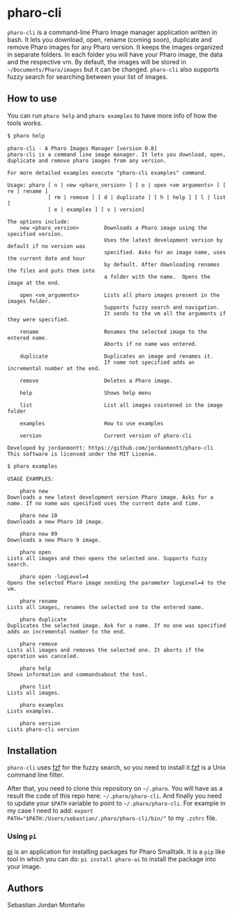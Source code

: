 # pharo-cli

`pharo-cli` is a command-line Pharo Image manager application written in bash. It lets you download, open, rename (coming soon), duplicate and remove Pharo images for any Pharo version. It keeps the images organized in separate folders. In each folder you will have your Pharo image, the data and the respective vm. By default, the images will be stored in `~/Documents/Pharo/images` but it can be changed. `pharo-cli` also supports fuzzy search for searching between your list of images.

## How to use

You can run `pharo help` and `pharo examples` to have more info of how the tools works.

```bash
$ pharo help
```

```
pharo-cli - A Pharo Images Manager [version 0.8]
pharo-cli is a command line image manager. It lets you download, open, duplicate and remove pharo images from any version.

For more detailed examples execute "pharo-cli examples" command.

Usage: pharo [ n | new <pharo_version> ] [ o | open <vm arguments> ] [ re | rename ]
             [ rm | remove ] [ d | duplicate ] [ h | help ] [ l | list ] 
             [ e | examples ] [ v | version]

The options include:
    new <pharo_version>        Downloads a Pharo image using the specified version.
                               Uses the latest development version by default if no version was
                               specified. Asks for an image name, uses the current date and hour
                               by default. After downloading renames the files and puts them into
                               a folder with the name.  Opens the image at the end.

    open <vm_arguments>        Lists all pharo images present in the images folder.
                               Supports fuzzy search and navigation.
                               It sends to the vm all the arguments if they were specified.

    rename                     Renames the selected image to the entered name.
                               Aborts if no name was entered.

    duplicate                  Duplicates an image and renames it.
                               If name not specified adds an incremental number at the end.

    remove                     Deletes a Pharo image.

    help                       Shows help menu

    list                       List all images cointened in the image folder

    examples                   How to use examples

    version                    Current version of pharo-cli

Developed by jordanmontt: https://github.com/jordanmontt/pharo-cli
This software is licensed under the MIT License.
```

```bash
$ pharo examples
```

```
USAGE EXAMPLES:

    pharo new
Downloads a new latest development version Pharo image. Asks for a name. If no name was specified uses the current date and time.

    pharo new 10
Downloads a new Pharo 10 image.

    pharo new 09
Downloads a new Pharo 9 image.

    pharo open
Lists all images and then opens the selected one. Supports fuzzy search.

    pharo open -logLevel=4 
Opens the selected Pharo image sending the parameter logLevel=4 to the vm.

    pharo rename
Lists all images, renames the selected one to the entered name.

    pharo duplicate
Duplicates the selected image. Ask for a name. If no one was specified adds an incremental number to the end.

    pharo remove
Lists all images and removes the selected one. It aborts if the operation was canceled.

    pharo help
Shows information and commandsabout the tool.

    pharo list
Lists all images.

    pharo examples
Lists examples.

    pharo version
Lists pharo-cli version
```

## Installation

`pharo-cli` uses [fzf](https://github.com/junegunn/fzf) for the fuzzy search, so you need to install it.[fzf](https://github.com/junegunn/fzf) is a Unix command line filter.

After that, you need to clone this repository on `~/.pharo`. You will have as a result the code of this repo here: `~/.pharo/pharo-cli`. And finally you need to update your `$PATH` variable to point to `~/.pharo/pharo-cli`. For example in my case I need to add: `export PATH="$PATH:/Users/sebastian/.pharo/pharo-cli/bin/"` to my `.zshrc` file.

### Using `pi`

[pi](https://github.com/hernanmd/pi) is an application for installing packages for Pharo Smalltalk. It is a `pip` like tool in which you can do: `pi install pharo-ai` to install the package into your image.

## Authors

Sebastian Jordan Montaño
